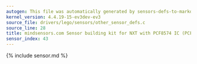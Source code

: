```yaml
---
autogen: This file was automatically generated by sensors-defs-to-markdown.py
kernel_version: 4.4.19-15-ev3dev-ev3
source_file: drivers/lego/sensors/other_sensor_defs.c
source_line: 28
title: mindsensors.com Sensor building kit for NXT with PCF8574 IC (PCF8574-Nx)
sensor_index: 43
---
```


{% include sensor.md %}
